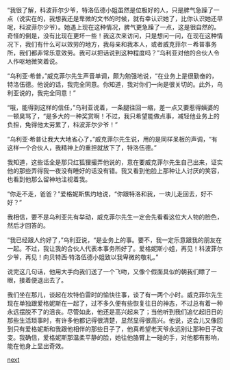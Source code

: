 
“我很了解，科波菲尔少爷，特洛伍德小姐虽然是位极好的人，只是脾气急躁了一点（说实在的，我想我还是卑微的文书的时候，就有幸认识她了，比你认识她还早呢，科波菲尔少爷）。她遇上现在这种情况，脾气更急躁了一点，这是很自然的。奇怪的倒是，没有比现在更坏一些！我这次来访问，只是想问一问，在现在这种情况下，我们有什么可以效劳的地方，我母亲和我本人，或者威克菲尔－希普事务所，我们都非常乐意效劳。我可以把话说到这种程度吗？”乌利亚对他的合伙人令人作呕地微笑着说。

“乌利亚·希普，”威克菲尔先生声音单调，颇为勉强地说，“在业务上是很勤奋的，特洛伍德。他说的话，我完全同意。你知道，我对你们一向是很关切的。此外，乌利亚说的，我完全同意！”

“哦，能得到这样的信任，”乌利亚说着，一条腿往回一缩，差一点又要惹得姨婆的一顿臭骂了，“是多大的一种奖赏啊！不过，我只希望能做点事，减轻他业务上的负担，免得他太劳累了，科波菲尔少爷！”

“乌利亚·希普让我大大地省心了，”威克菲尔先生说，用的是同样呆板的声调，“有这样一个合伙人，我精神上的重担就放下了，特洛伍德。”

我知道，这些话全是那只红狐狸撮弄他说的，意在要威克菲尔先生自己出来，证实他的那些弄得我一夜没有睡好的话没有错。我又看到他脸上那种让人讨厌的笑容，也看到他那么留神地注视着我。

“你走不走，爸爸？”爱格妮斯焦灼地说，“你跟特洛和我，一块儿走回去，好不好？”

我相信，要不是乌利亚先有举动，威克菲尔先生一定会先看看这位大人物的脸色，然后才回答的。

“我已经跟人约好了，”乌利亚说，“是业务上的事。要不，我一定乐意跟我的朋友在一起。不过，我让我的合伙人代表本事务所好了。爱格妮斯小姐，再见！科波菲尔少爷，再见！向贝特西·特洛伍德小姐致以我卑微的敬礼。”

说完这几句话，他用大手向我们送了一个飞吻，又像个假面具似的朝我们瞟了一眼，接着便退出去了。

我们坐在那儿，谈起在坎特伯雷时的愉快往事，谈了有一两个小时。威克菲尔先生现在单独跟爱格妮斯在一起了，过不多久便有些恢复往日的神态，不过总有着一种永远摆脱不了的沮丧。尽管如此，他还是高兴起来了；当他听到我们追忆起旧日的那些生活琐事时，有许多他都记得很清楚，显然显得很高兴。他说，这会儿又像回到只有爱格妮斯和我跟他相伴的那些日子了，他真希望老天爷永远别让那种日子改变。我确信，爱格妮斯那温柔平静的脸，她往他胳臂上一碰的手，对他都有影响，能在他身上显出奇效。

[next](page460)